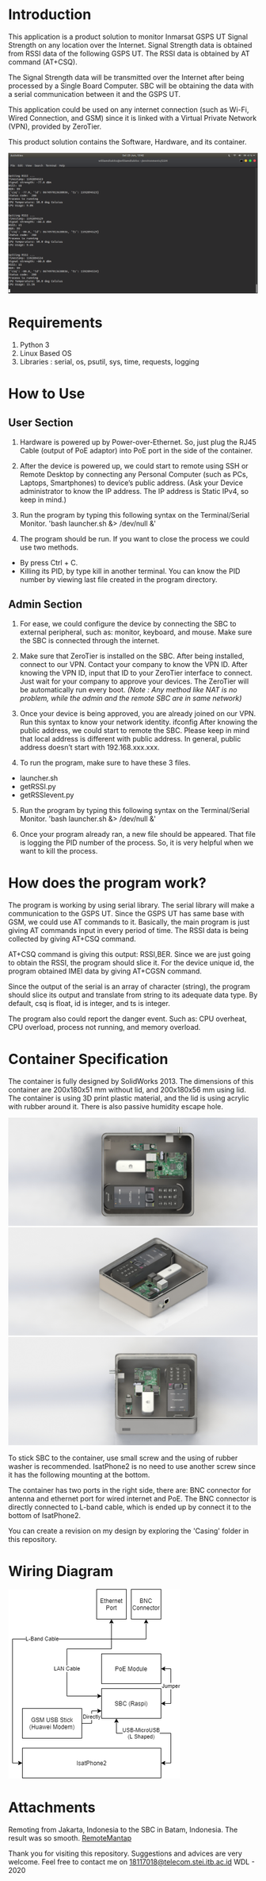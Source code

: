 # Introduction
This application is a product solution to monitor Inmarsat GSPS UT Signal Strength on any location over the Internet. Signal Strength data is obtained from RSSI data of the following GSPS UT. The RSSI data is obtained by AT command (AT+CSQ). 

The Signal Strength data will be transmitted over the Internet after being processed by a Single Board Computer. SBC will be obtaining the data with a serial communication between it and the GSPS UT.

This application could be used on any internet connection (such as Wi-Fi, Wired Connection, and GSM) since it is linked with a Virtual Private Network (VPN), provided by ZeroTier.

This product solution contains the Software, Hardware, and its container.

![Worked](Images/TimerWorked.png)

# Requirements
1. Python 3
2. Linux Based OS
3. Libraries : serial, os, psutil, sys, time, requests, logging

# How to Use
## User Section
1.	Hardware is powered up by Power-over-Ethernet. So, just plug the RJ45 Cable (output of PoE adaptor) into PoE port in the side of the container.

2.	After the device is powered up, we could start to remote using SSH or Remote Desktop by connecting any Personal Computer (such as PCs, Laptops, Smartphones) to device’s public address. (Ask your Device administrator to know the IP address. The IP address is Static IPv4, so keep in mind.)

3.	Run the program by typing this following syntax on the Terminal/Serial Monitor.
'bash launcher.sh &> /dev/null &'

4.	The program should be run. If you want to close the process we could use two methods.
- By press Ctrl + C.
- Killing its PID, by type kill <PID> in another terminal. You can know the PID number by viewing last file created in the program directory.
  
## Admin Section
1.	For ease, we could configure the device by connecting the SBC to external peripheral, such as: monitor, keyboard, and mouse. Make sure the SBC is connected through the internet.

2.	Make sure that ZeroTier is installed on the SBC. After being installed, connect to our VPN. Contact your company to know the VPN ID. After knowing the VPN ID, input that ID to your ZeroTier interface to connect. Just wait for your company to approve your devices. The ZeroTier will be automatically run every boot. *(Note : Any method like NAT is no problem, while the admin and the remote SBC are in same network)*

3.	Once your device is being approved, you are already joined on our VPN. Run this syntax to know your network identity.
ifconfig
After knowing the public address, we could start to remote the SBC. Please keep in mind that local address is different with public address. In general, public address doesn’t start with 192.168.xxx.xxx.

4.	To run the program, make sure to have these 3 files.
-	launcher.sh
-	getRSSI.py
-	getRSSIevent.py

5. Run the program by typing this following syntax on the Terminal/Serial Monitor.
'bash launcher.sh &> /dev/null &'

6. Once your program already ran, a new file should be appeared. That file is logging the PID number of the process. So, it is very helpful when we want to kill the process.

# How does the program work?
The program is working by using serial library. The serial library will make a communication to the GSPS UT. Since the GSPS UT has same base with GSM, we could use AT commands to it. Basically, the main program is just giving AT commands input in every period of time. The RSSI data is being collected by giving AT+CSQ command.

AT+CSQ command is giving this output: RSSI,BER. Since we are just going to obtain the RSSI, the program should slice it. For the device unique id, the program obtained IMEI data by giving AT+CGSN command.

Since the output of the serial is an array of character (string), the program should slice its output and translate from string to its adequate data type. By default, csq is float, id is integer, and ts is integer.
 
The program also could report the danger event. Such as: CPU overheat, CPU overload, process not running, and memory overload. 

# Container Specification
The container is fully designed by SolidWorks 2013. The dimensions of this container are 200x180x51 mm without lid, and 200x180x56 mm using lid. The container is using 3D print plastic material, and the lid is using acrylic with rubber around it. There is also passive humidity escape hole.

![ContainerA](Images/case1.JPG)
![ContainerB](Images/case2.JPG)
![ContainerC](Images/case3.JPG)

To stick SBC to the container, use small screw and the using of rubber washer is recommended. IsatPhone2 is no need to use another screw since it has the following mounting at the bottom.

The container has two ports in the right side, there are: BNC connector for antenna and ethernet port for wired internet and PoE. The BNC connector is directly connected to L-band cable, which is ended up by connect it to the bottom of IsatPhone2. 

You can create a revision on my design by exploring the 'Casing' folder in this repository.

# Wiring Diagram
![Wiring Diagram](Images/wire_diagram.png)


# Attachments
Remoting from Jakarta, Indonesia to the SBC in Batam, Indonesia. The result was so smooth.
[RemoteMantap](Images/remote_success.png)


Thank you for visiting this repository. Suggestions and advices are very welcome.
Feel free to contact me on 18117018@telecom.stei.itb.ac.id
WDL - 2020





